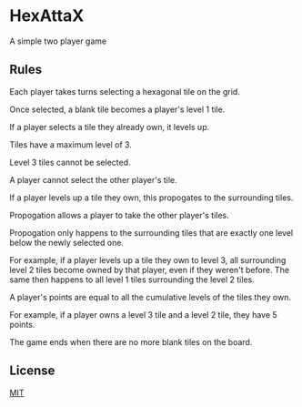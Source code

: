 # HexAttaX

A simple two player game 

## Rules

Each player takes turns selecting a hexagonal tile on the grid.

Once selected, a blank tile becomes a player's level 1 tile. 

If a player selects a tile they already own, it levels up. 

Tiles have a maximum level of 3.

Level 3 tiles cannot be selected.

A player cannot select the other player's tile.

If a player levels up a tile they own, this propogates to the surrounding tiles.

Propogation allows a player to take the other player's tiles.

Propogation only happens to the surrounding tiles that are exactly one level below the newly selected one.

For example, if a player levels up a tile they own to level 3, all surrounding level 2 tiles become owned by that player, even if they weren't before. The same then happens to all level 1 tiles surrounding the level 2 tiles.

A player's points are equal to all the cumulative levels of the tiles they own.

For example, if a player owns a level 3 tile and a level 2 tile, they have 5 points.

The game ends when there are no more blank tiles on the board.

## License
[MIT](https://choosealicense.com/licenses/mit/)
